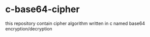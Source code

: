 # c-base64-cipher
this repository contain cipher algorithm written in c  named base64 encryption/decryption
